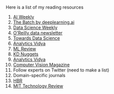 Here is a list of my reading resources

1. [AI Weekly](http://aiweekly.co/)
2. [The Batch by deeplearning.ai](https://www.deeplearning.ai/thebatch/)
3. [Data Science Weekly](https://www.datascienceweekly.org/)
4. [O'Reilly data newsletter](https://www.oreilly.com/topics/data)
5. [Towards Data Science](https://towardsdatascience.com/)
6. [Analytics Vidya](https://www.analyticsvidhya.com/blog/?utm_source=feed_navbar)
7. [ML Review](https://mlreview.com/)
8. [KD Nuggets](https://www.kdnuggets.com/)
9. [Analytics Vidya](https://analyticsindiamag.com/)
10. [Computer Vision Magazine](https://www.rsipvision.com/computer-vision-news/)
11. Follow experts on Twitter (need to make a list)
12. Domain-specific journals
13. [HBR](https://hbr.org/)
14. [MIT Technology Review](https://www.technologyreview.com/)

